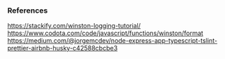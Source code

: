 ### References
https://stackify.com/winston-logging-tutorial/
https://www.codota.com/code/javascript/functions/winston/format
https://medium.com/@jorgemcdev/node-express-app-typescript-tslint-prettier-airbnb-husky-c42588cbcbe3
